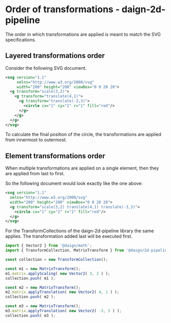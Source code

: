 # Order of transformations - daign-2d-pipeline

The order in which transformations are applied is meant to match the SVG specifications.

## Layered transformations order

Consider the following SVG document.

```svg
<svg version="1.1"
     xmlns="http://www.w3.org/2000/svg"
     width="200" height="200" viewBox="0 0 20 20">
  <g transform="scale(3,2)">
    <g transform="translate(4,1)">
      <g transform="translate(-3,3)">
        <circle cx="1" cy="2" r="1" fill="red"/>
      </g>
    </g>
  </g>
</svg>
```

To calculate the final position of the circle,
the transformations are applied from innermost to outermost.

## Element transformations order

When multiple transformations are applied on a single element,
then they are applied from last to first.

So the following document would look exactly like the one above:

```svg
<svg version="1.1"
  xmlns="http://www.w3.org/2000/svg"
  width="200" height="200" viewBox="0 0 20 20">
  <g transform="scale(3,2) translate(4,1) translate(-3,3)">
    <circle cx="1" cy="2" r="1" fill="red"/>
  </g>
</svg>
```

For the TransformCollections of the daign-2d-pipeline library the same applies.
The transformation added last will be executed first.

```typescript
import { Vector2 } from '@daign/math';
import { TransformCollection, MatrixTransform } from '@daign/2d-pipeline';

const collection = new TransformCollection();

const m1 = new MatrixTransform();
m1.matrix.applyScaling( new Vector2( 3, 2 ) );
collection.push( m1 );

const m2 = new MatrixTransform();
m2.matrix.applyTranslation( new Vector2( 4, 1 ) );
collection.push( m2 );

const m3 = new MatrixTransform();
m3.matrix.applyTranslation( new Vector2( -3, 3 ) );
collection.push( m3 );
```
